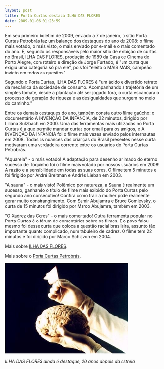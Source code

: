 ```yaml
---
layout: post
title: Porta Curtas destaca ILHA DAS FLORES
date: 2009-01-06 01:23:59
---
```

Em seu primeiro boletim de 2009, enviado a 7 de janeiro, o sítio Porta Curtas Petrobrás faz um balanço dos destaques do ano de 2008: o filme mais votado, o mais visto, o mais enviado por e-mail e o mais comentado do ano. E, segundo os responsáveis pelo maior sítio de exibição de curtas no Brasil, ILHA DAS FLORES, produção de 1989 da Casa de Cinema de Porto Alegre, com roteiro e direção de Jorge Furtado, é "um curta que exigiu uma categoria só pra ele", pois foi "eleito o MAIS MAIS, campeão invicto em todos os quesitos".

Segundo o Porta Curtas, ILHA DAS FLORES é "um ácido e divertido retrato da mecânica da sociedade de consumo. Acompanhando a trajetória de um simples tomate, desde a plantação até ser jogado fora, o curta escancara o processo de geração de riqueza e as desigualdades que surgem no meio do caminho."

Entre os demais destaques do ano, também consta outro filme gaúcho: o documentário A INVENÇÃO DA INFÂNCIA, de 22 minutos, dirigido por Liliana Sulzbach em 2000. Uma das ferramentas mais utilizadas no Porta Curtas é a que permite mandar curtas por email para os amigos, e A INVENÇÃO DA INFÂNCIA foi o filme mais vezes enviado pelos internautas em 2008. Todas as nuances das crianças do Brasil presentes nesse curta motivaram uma verdadeira corrente entre os usuários do Porta Curtas Petrobrás.

"Aquarela" - o mais votado! A adaptação para desenho animado do eterno sucesso de Toquinho foi o filme mais votado por nossos usuários em 2008! A razão e a sensibilidade em todas as suas cores. O filme tem 5 minutos e foi firigido por André Breitman e Andrés Lieban em 2003.

"A sauna" - o mais visto! Polêmico por natureza, a Sauna é realmente um sucesso, ganhando o título de filme mais exibido do Porta Curtas pelo segundo ano consecutivo! Confira como trair a mulher pode realmente gerar muito constrangimento. Com Samir Abujamra e Bruce Gomlevsky, o curta de 15 minutos foi dirigido por Marco Abujamra, também em 2003.

"O Xadrez das Cores" - o mais comentado! Outra ferramenta popular no Porta Curtas é o fórum de comentários sobre os filmes. E o povo falou mesmo foi desse curta que coloca a questão racial brasileira, assunto tão importante quanto complicado, num tabuleiro de xadrez. O filme tem 22 minutos e foi dirigido por Marco Schiavon em 2004.

Mais sobre [ILHA DAS FLORES](https://www.casacinepoa.com.br/filmes/ilha-das-flores/).

Mais sobre o [Porta Curtas Petrobrás](https://www.portacurtas.org.br/).

![](/uploads/ilha_flores2.jpg)

*ILHA DAS FLORES ainda é destaque, 20 anos depois da estreia*